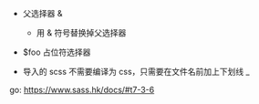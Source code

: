 - 父选择器 & 
  - 用 & 符号替换掉父选择器

- $foo 占位符选择器

- 导入的 scss 不需要编译为 css，只需要在文件名前加上下划线 _

go: https://www.sass.hk/docs/#t7-3-6